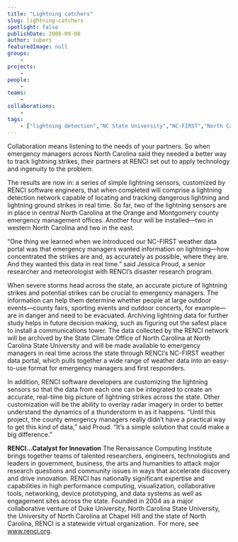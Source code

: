 ```yaml
---
title: "Lightning catchers"
slug: lightning-catchers
spotlight: false
publishDate: 2008-09-08
author: subers
featuredImage: null
groups:
    - 
projects:
    - 
people:
    - 
teams: 
    - 
collaborations:
    - 
tags:
    - ["lightning detection","NC State University","NC-FIRST","North Carolina State Climate Office (SCO)"]
---
```

Collaboration means listening to the needs of your partners. So when emergency managers across North Carolina said they needed a better way to track lightning strikes, their partners at RENCI set out to apply technology and ingenuity to the problem.

<!--more-->

The results are now in: a series of simple lightning sensors, customized by RENCI software engineers, that when completed will comprise a lightning detection network capable of locating and tracking dangerous lightning and lightning ground strikes in real time. So far, two of the lightning sensors are in place in central North Carolina at the Orange and Montgomery county emergency management offices. Another four will be installed—two in western North Carolina and two in the east.

“One thing we learned when we introduced our NC-FIRST weather data portal was that emergency managers wanted information on lightning—how concentrated the strikes are and, as accurately as possible, where they are. And they wanted this data in real time.” said Jessica Proud, a senior researcher and meteorologist with RENCI’s disaster research program.

When severe storms head across the state, an accurate picture of lightning strikes and potential strikes can be crucial to emergency managers. The information can help them determine whether people at large outdoor events—county fairs, sporting events and outdoor concerts, for example—are in danger and need to be evacuated. Archiving lightning data for further study helps in future decision making, such as figuring out the safest place to install a communications tower.
The data collected by the RENCI network will be archived by the State Climate Office of North Carolina at North Carolina State University and will be made available to emergency managers in real time across the state through RENCI’s NC-FIRST weather data portal, which pulls together a wide range of weather data into an easy-to-use format for emergency managers and first responders.

In addition, RENCI software developers are customizing the lightning sensors so that the data from each one can be integrated to create an accurate, real-time big picture of lightning strikes across the state. Other customization will be the ability to overlay radar imagery in order to better understand the dynamics of a thunderstorm in as it happens.
“Until this project, the county emergency managers really didn’t have a practical way to get this kind of data,” said Proud. “It’s a simple solution that could make a big difference.”

<strong>RENCI…Catalyst for Innovation</strong>
The Renaissance Computing Institute brings together teams of talented researchers, engineers, technologists and leaders in government, business, the arts and humanities to attack major research questions and community issues in ways that accelerate discovery and drive innovation. RENCI has nationally significant expertise and capabilities in high performance computing, visualization, collaborative tools, networking, device prototyping, and data systems as well as engagement sites across the state. Founded in 2004 as a major collaborative venture of Duke University, North Carolina State University, the University of North Carolina at Chapel Hill and the state of North Carolina, RENCI is a statewide virtual organization.  For more, see <a href="../">www.renci.org</a>.
